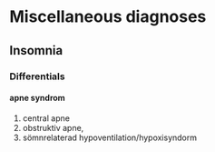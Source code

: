 # Miscellaneous diagnoses
## Insomnia
### Differentials
#### apne syndrom
1. central apne
2. obstruktiv apne,
3. sömnrelaterad hypoventilation/hypoxisyndorm